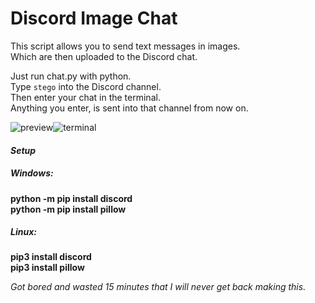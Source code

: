 # Discord Image Chat

This script allows you to send text messages in images.  
Which are then uploaded to the Discord chat.  

Just run chat.py with python.  
Type `stego` into the Discord channel.  
Then enter your chat in the terminal.  
Anything you enter, is sent into that channel from now on.


![preview](https://i.imgur.com/G9moPvL.png)![terminal](https://i.imgur.com/GDuTVZ0.png)


#### _Setup_  

##### Windows:  
  **python -m pip install discord**  
  **python -m pip install pillow**  

##### Linux:  
  **pip3 install discord**  
  **pip3 install pillow**  
 
  
_Got bored and wasted 15 minutes that I will never get back making this._
